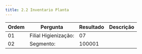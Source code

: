 ```yaml
---
title: 2.2 Inventario Planta
---
```


Ordem | Pergunta | Resultado | Descrição
----- | -------- | --------- | ---------
01    |Filial Higienização: |07 |
02    |Segmento: |100001 |
